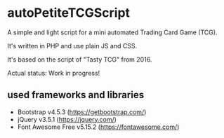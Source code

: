 # autoPetiteTCGScript
A simple and light script for a mini automated Trading Card Game (TCG).

It's written in PHP and use plain JS and CSS.

It's based on the script of "Tasty TCG" from 2016.

Actual status: Work in progress!

## used frameworks and libraries
- Bootstrap v4.5.3 (https://getbootstrap.com/)
- jQuery v3.5.1 (https://jquery.com/)
- Font Awesome Free v5.15.2 (https://fontawesome.com/)